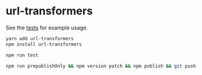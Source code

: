 # url-transformers

See the [tests] for example usage.

```sh
yarn add url-transformers
npm install url-transformers
```

```sh
npm run test

npm run prepublishOnly && npm version patch && npm publish && git push && git push --tags
```

[tests]: ./src/tests.ts

